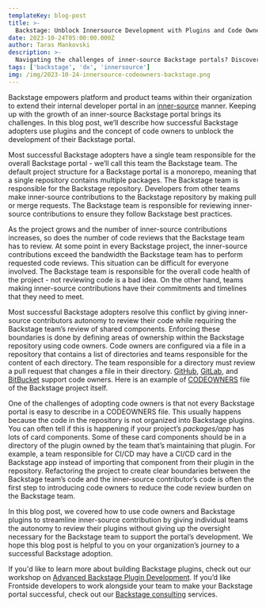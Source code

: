 ```yaml
---
templateKey: blog-post
title: >-
  Backstage: Unblock Innersource Development with Plugins and Code Owners.
date: 2023-10-24T05:00:00.000Z
author: Taras Mankovski
description: >-
  Navigating the challenges of inner-source Backstage portals? Discover how successful adopters harness code owners to streamline contributions and maintain code quality.
tags: ['backstage', 'dx', 'innersource']
img: /img/2023-10-24-innersource-codeowners-backstage.png
---
```


Backstage empowers platform and product teams within their organization to extend their internal developer portal in an [inner-source](https://en.wikipedia.org/wiki/Inner_source) manner. Keeping up with the growth of an inner-source Backstage portal brings its challenges. In this blog post, we’ll describe how successful Backstage adopters use plugins and the concept of code owners to unblock the development of their Backstage portal.

Most successful Backstage adopters have a single team responsible for the overall Backstage portal - we’ll call this team the Backstage team. The default project structure for a Backstage portal is a monorepo, meaning that a single repository contains multiple packages. The Backstage team is responsible for the Backstage repository. Developers from other teams make inner-source contributions to the Backstage repository by making pull or merge requests. The Backstage team is responsible for reviewing inner-source contributions to ensure they follow Backstage best practices.

As the project grows and the number of inner-source contributions increases, so does the number of code reviews that the Backstage team has to review. At some point in every Backstage project, the inner-source contributions exceed the bandwidth the Backstage team has to perform requested code reviews. This situation can be difficult for everyone involved. The Backstage team is responsible for the overall code health of the project - not reviewing code is a bad idea. On the other hand, teams making inner-source contributions have their commitments and timelines that they need to meet.

Most successful Backstage adopters resolve this conflict by giving inner-source contributors autonomy to review their code while requiring the Backstage team’s review of shared components. Enforcing these boundaries is done by defining areas of ownership within the Backstage repository using code owners. Code owners are configured via a file in a repository that contains a list of directories and teams responsible for the content of each directory. The team responsible for a directory must review a pull request that changes a file in their directory. [GitHub](https://docs.github.com/en/repositories/managing-your-repositorys-settings-and-features/customizing-your-repository/about-code-owners), [GitLab](https://docs.gitlab.com/ee/user/project/codeowners/), and [BitBucket](https://confluence.atlassian.com/bitbucketserver/code-owners-1296171116.html) support code owners. Here is an example of [CODEOWNERS](https://github.com/backstage/backstage/blob/master/.github/CODEOWNERS) file of the Backstage project itself.

One of the challenges of adopting code owners is that not every Backstage portal is easy to describe in a CODEOWNERS file. This usually happens because the code in the repository is not organized into Backstage plugins. You can often tell if this is happening if your project’s _packages/app_ has lots of card components. Some of these card components should be in a directory of the plugin owned by the team that’s maintaining that plugin. For example, a team responsible for CI/CD may have a CI/CD card in the Backstage app instead of importing that component from their plugin in the repository. Refactoring the project to create clear boundaries between the Backstage team’s code and the inner-source contributor’s code is often the first step to introducing code owners to reduce the code review burden on the Backstage team.

In this blog post, we covered how to use code owners and Backstage plugins to streamline inner-source contribution by giving individual teams the autonomy to review their plugins without giving up the oversight necessary for the Backstage team to support the portal’s development. We hope this blog post is helpful to you on your organization’s journey to a successful Backstage adoption.

If you'd like to learn more about building Backstage plugins, check out our workshop on [Advanced Backstage Plugin Development](https://frontside.com/workshops/advanced-backstage-plugin-development). If you’d like Frontside developers to work alongside your team to make your Backstage portal successful, check out our [Backstage consulting](https://frontside.com/backstage) services.

